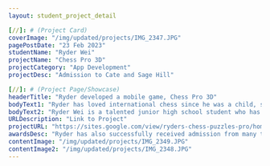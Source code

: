 ```yaml
---
layout: student_project_detail

[//]: # (Project Card)
coverImage: "/img/updated/projects/IMG_2347.JPG"
pagePostDate: "23 Feb 2023"
studentName: "Ryder Wei"
projectName: "Chess Pro 3D"
projectCategory: "App Development"
projectDesc: "Admission to Cate and Sage Hill"

[//]: # (Project Page/Showcase)
headerTitle: "Ryder developed a mobile game, Chess Pro 3D"
bodyText1: "Ryder has loved international chess since he was a child, so he wanted to develop a chess game. His biggest challenge was incorporating a joystick into the mobile game, but he eventually solved this problem with simple code."
bodyText2: "Ryder Wei is a talented junior high school student who has loved chess since he was young and always wanted to have a chess training game of his own. This year, as an eighth grader, Ryder combined his interests and hobbies to develop a chess training project, making chess training convenient and simple. The project is now available on the App Store. Ryder has also successfully received admission from many top private schools."
URLDescription: "Link to Project"
projectURL: "https://sites.google.com/view/ryders-chess-puzzles-pro/home"
awardsDesc: "Ryder has also successfully received admission from many top private schools，Cate and Sage Hill"
contentImage: "/img/updated/projects/IMG_2349.JPG"
contentImage2: "/img/updated/projects/IMG_2348.JPG"
---
```

